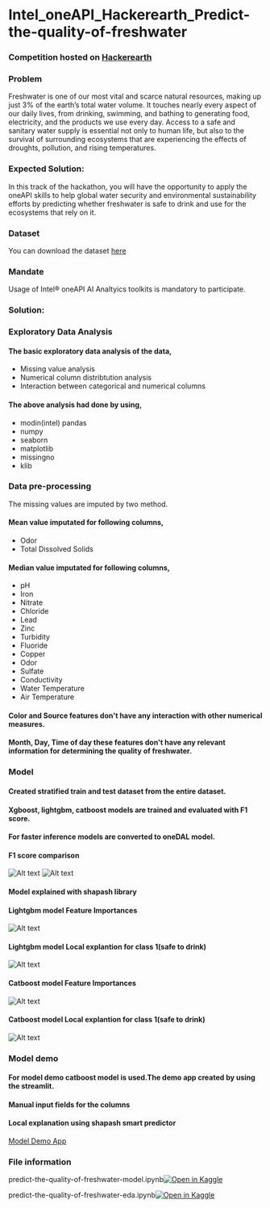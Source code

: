 # Intel_oneAPI_Hackerearth_Predict-the-quality-of-freshwater

### Competition hosted on <a href="https://www.hackerearth.com/challenges/hackathon/intel-oneapi-hackathon-for-open-innovation/">Hackerearth</a>

### Problem

Freshwater is one of our most vital and scarce natural resources, making up just 3% of the earth’s total water volume. It touches nearly every aspect of our daily lives, from drinking, swimming, and bathing to generating food, electricity, and the products we use every day. Access to a safe and sanitary water supply is essential not only to human life, but also to the survival of surrounding ecosystems that are experiencing the effects of droughts, pollution, and rising temperatures.

### Expected Solution:

In this track of the hackathon, you will have the opportunity to apply the oneAPI skills to help global water security and environmental sustainability efforts by predicting whether freshwater is safe to drink and use for the ecosystems that rely on it.

### Dataset

You can download the dataset <a href="https://s3-ap-southeast-1.amazonaws.com/he-public-data/datasetab75fb3.zip">here</a>    

### Mandate 

Usage of Intel® oneAPI AI Analtyics toolkits is mandatory to participate.

### Solution:

### Exploratory Data Analysis
#### The basic exploratory data analysis of the data,
* Missing value analysis
* Numerical column distribtution analysis
* Interaction between categorical and numerical columns
#### The above analysis had done by using,
* modin(intel) pandas  
* numpy
* seaborn
* matplotlib
* missingno
* klib
     
### Data pre-processing
The missing values are imputed by two method.
#### Mean value imputated for following columns,
* Odor
* Total Dissolved Solids
#### Median value imputated for following columns,
* pH
* Iron
* Nitrate
* Chloride
* Lead
* Zinc
* Turbidity
* Fluoride
* Copper
* Odor
* Sulfate
* Conductivity
* Water Temperature
* Air Temperature

#### Color and Source features don't have any interaction with other numerical measures.
#### Month, Day, Time of day these features don't have any relevant information for determining the quality of freshwater.

### Model
#### Created stratified train and test dataset from the entire dataset.
#### Xgboost, lightgbm, catboost models are trained and evaluated with F1 score.
#### For faster inference models are converted to oneDAL model. 
#### F1 score comparison
![Alt text](https://github.com/hariprasath-v/Intel_oneAPI_Hackerearth_Predict-the-quality-of-freshwater/blob/main/Model%20Interpretation/F1%20Score%20Comparison.png)
![Alt text](https://github.com/hariprasath-v/Intel_oneAPI_Hackerearth_Predict-the-quality-of-freshwater/blob/main/Model%20Interpretation/F1%20score%20comparison%20dataframe.PNG)

#### Model explained with shapash library

#### Lightgbm model Feature Importances
![Alt text](https://github.com/hariprasath-v/Intel_oneAPI_Hackerearth_Predict-the-quality-of-freshwater/blob/main/Model%20Interpretation/lightgbm%20model%20shapash%20feature%20importances.png)

#### Lightgbm model Local explantion for class 1(safe to drink)
![Alt text](https://github.com/hariprasath-v/Intel_oneAPI_Hackerearth_Predict-the-quality-of-freshwater/blob/main/Model%20Interpretation/lightgbm%20model%20Local%20explantion%20for%20class%201(safe%20to%20drink).png)

#### Catboost model Feature Importances
![Alt text](https://github.com/hariprasath-v/Intel_oneAPI_Hackerearth_Predict-the-quality-of-freshwater/blob/main/Model%20Interpretation/catboost%20model%20shapash%20feature%20importances.png)

#### Catboost model Local explantion for class 1(safe to drink)
![Alt text](https://github.com/hariprasath-v/Intel_oneAPI_Hackerearth_Predict-the-quality-of-freshwater/blob/main/Model%20Interpretation/catboost%20model%20Local%20explantion%20for%20class%201(safe%20to%20drink).png)

### Model demo
#### For model demo catboost model is used.The demo app created by using the streamlit.
#### Manual input fields for the columns
#### Local explanation using shapash smart predictor
<a href="https://freshwater-quality.streamlit.app">Model Demo App</a>  
 



### File information

 predict-the-quality-of-freshwater-model.ipynb[![Open in Kaggle](https://img.shields.io/static/v1?label=&message=Open%20in%20Kaggle&labelColor=grey&color=blue&logo=kaggle)](https://www.kaggle.com/code/hari141v/predict-the-quality-of-freshwater-model)
 
 predict-the-quality-of-freshwater-eda.ipynb[![Open in Kaggle](https://img.shields.io/static/v1?label=&message=Open%20in%20Kaggle&labelColor=grey&color=blue&logo=kaggle)](https://www.kaggle.com/code/hari141v/predict-the-quality-of-freshwater-eda)
 
 
   
        
